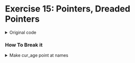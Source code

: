 # Exercise 15: Pointers, Dreaded Pointers

<details>
  <summary>Original code</summary>
  
```c
#include <stdio.h>


int main(int argc, char *argv[])
{
	//create two arrays
	int ages[] = { 23, 43, 12, 89, 2 };
	char *names[] = {"Alan", "Frank", "Mary", "John", "Lisa"};


	int count = sizeof(ages) / sizeof(int);
	int i = 0;

	//first way using indexing
	//using i to index into the array
	for(i = 0; i < count; i++){
		printf("%s has %d years alive\n", names[i], ages[i]);

	}
	printf("---\n");
	
	//pointing the name ages at the begining of memory block cur_age
	int *cur_age = ages;
	char **cur_name = names;


	//second way of using pointers
	//indexing into block by taking the base address of ages and getting the element
	for(i = 0; i < count; i++){
		printf("%s is %d years old\n", *(cur_name + i), *(cur_age + i));
	}
	printf("---\n");



	//third way, pointers are just arrays
	for(i = 0; i < count; i++){
		printf("%s is %d years old again \n", cur_name[i], cur_age[i]);
	}			

	
	printf("---\n");                

	for(cur_name = names, cur_age = ages; (cur_age - ages) < count; cur_name++, cur_age++){
		printf("%s lived %d years so far \n", *cur_name, *cur_age);
	}	

	return 0;

}
```
</details>

### How To Break it 

<details>
  <summary> Make cur_age point at names</summary>

Resources: 
https://developerinsider.co/type-casting-c-programming/


Error Message from attempting to point cur_age to names without typecast
```
ex15_pointers.c:23:17: warning: initialization of ‘int *’ from incompatible pointer type ‘char **’ [-Wincompatible-pointer-types]
  int *cur_age = names;
                 ^~~~~
```

```c
#include <stdio.h>

int main(int argc, char *argv[])
{
        int ages[] = { 23, 43, 12, 89, 2 };
        char *names[] = {"Alan", "Frank", "Mary", "John", "Lisa"};

        int count = sizeof(ages) / sizeof(int);
        int i = 0;

        char **cur_name = names;
	// int *cur_age = ages; (The original)

        //Modified: Explicit typecasting of names from char to int
        int *cur_age = (int*)names;

        for(i = 0; i < count; i++){
                printf("%s is %d years old\n", *(cur_name + i), *(cur_age + i));
        }
        printf("---\n");
        return 0;
}

```
</details>



